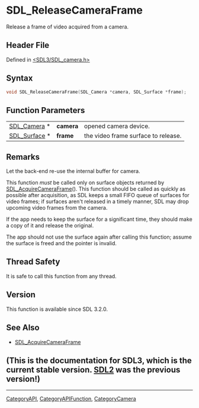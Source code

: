 # SDL_ReleaseCameraFrame

Release a frame of video acquired from a camera.

## Header File

Defined in [<SDL3/SDL_camera.h>](https://github.com/libsdl-org/SDL/blob/main/include/SDL3/SDL_camera.h)

## Syntax

```c
void SDL_ReleaseCameraFrame(SDL_Camera *camera, SDL_Surface *frame);
```

## Function Parameters

|                              |            |                                     |
| ---------------------------- | ---------- | ----------------------------------- |
| [SDL_Camera](SDL_Camera) *   | **camera** | opened camera device.               |
| [SDL_Surface](SDL_Surface) * | **frame**  | the video frame surface to release. |

## Remarks

Let the back-end re-use the internal buffer for camera.

This function _must_ be called only on surface objects returned by
[SDL_AcquireCameraFrame](SDL_AcquireCameraFrame)(). This function should be
called as quickly as possible after acquisition, as SDL keeps a small FIFO
queue of surfaces for video frames; if surfaces aren't released in a timely
manner, SDL may drop upcoming video frames from the camera.

If the app needs to keep the surface for a significant time, they should
make a copy of it and release the original.

The app should not use the surface again after calling this function;
assume the surface is freed and the pointer is invalid.

## Thread Safety

It is safe to call this function from any thread.

## Version

This function is available since SDL 3.2.0.

## See Also

- [SDL_AcquireCameraFrame](SDL_AcquireCameraFrame)


## (This is the documentation for SDL3, which is the current stable version. [SDL2](https://wiki.libsdl.org/SDL2/) was the previous version!)



----
[CategoryAPI](CategoryAPI), [CategoryAPIFunction](CategoryAPIFunction), [CategoryCamera](CategoryCamera)

